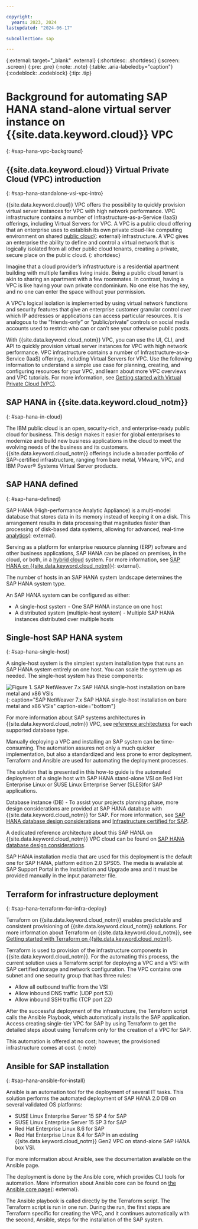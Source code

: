 ```yaml
---

copyright:
  years: 2023, 2024
lastupdated: "2024-06-17"

subcollection: sap

---
```


{:external: target="_blank" .external}
{:shortdesc: .shortdesc}
{:screen: .screen}
{:pre: .pre}
{:note: .note}
{:table: .aria-labeledby="caption"}
{:codeblock: .codeblock}
{:tip: .tip}

# Background for automating SAP HANA stand-alone virtual server instance on {{site.data.keyword.cloud}} VPC
{: #sap-hana-vpc-background}

## {{site.data.keyword.cloud}} Virtual Private Cloud (VPC) introduction
{: #sap-hana-standalone-vsi-vpc-intro}

{{site.data.keyword.cloud}} VPC offers the possibility to quickly provision virtual server instances for VPC with high network performance. VPC infrastructure contains a number of Infrastructure-as-a-Service (IaaS) offerings, including Virtual Servers for VPC. A VPC is a public cloud offering that an enterprise uses to establish its own private cloud-like computing environment on shared [public cloud](https://www.ibm.com/cloud){: external} infrastructure. A VPC gives an enterprise the ability to define and control a virtual network that is logically isolated from all other public cloud tenants, creating a private, secure place on the public cloud.
{: shortdesc}

Imagine that a cloud provider’s infrastructure is a residential apartment building with multiple families living inside. Being a public cloud tenant is akin to sharing an apartment with a few roommates. In contrast, having a VPC is like having your own private condominium. No one else has the key, and no one can enter the space without your permission.

A VPC’s logical isolation is implemented by using virtual network functions and security features that give an enterprise customer granular control over which IP addresses or applications can access particular resources. It is analogous to the “friends-only” or “public/private” controls on social media accounts used to restrict who can or can’t see your otherwise public posts.

With {{site.data.keyword.cloud_notm}} VPC, you can use the UI, CLI, and API to quickly provision virtual server instances for VPC with high network performance. VPC infrastructure contains a number of Infrastructure-as-a-Service (IaaS) offerings, including Virtual Servers for VPC. Use the following information to understand a simple use case for planning, creating, and configuring resources for your VPC, and learn about more VPC overviews and VPC tutorials. For more information, see [Getting started with Virtual Private Cloud (VPC)](/docs/vpc?topic=vpc-getting-started).

## SAP HANA in {{site.data.keyword.cloud_notm}}
{: #sap-hana-in-cloud}

The IBM public cloud is an open, security-rich, and enterprise-ready public cloud for business. This design makes it easier for global enterprises to modernize and build new business applications in the cloud to meet the evolving needs of the business and its customers. {{site.data.keyword.cloud_notm}} offerings include a broader portfolio of SAP-certified infrastructure, ranging from bare metal, VMware, VPC, and IBM Power® Systems Virtual Server products.

## SAP HANA defined
{: #sap-hana-defined}

SAP HANA (High-performance Analytic Appliance) is a multi-model database that stores data in its memory instead of keeping it on a disk. This arrangement results in data processing that magnitudes faster than processing of disk-based data systems, allowing for advanced, real-time [analytics](https://www.ibm.com/think/topics/business-analytics){: external}.

Serving as a platform for enterprise resource planning (ERP) software and other business applications, SAP HANA can be placed on premises, in the cloud, or both, in a [hybrid cloud](https://www.research.ibm.com/hybrid-cloud/?lnk=leadspace) system. For more information, see [SAP HANA on {{site.data.keyword.cloud_notm}}](https://www.ibm.com/think/topics/sap-hana){: external}.

The number of hosts in an SAP HANA system landscape determines the SAP HANA system type.

An SAP HANA system can be configured as either:

*	A single-host system - One SAP HANA instance on one host
*	A distributed system (multiple-host system) - Multiple SAP HANA instances distributed over multiple hosts

## Single-host SAP HANA system
{: #sap-hana-single-host}

A single-host system is the simplest system installation type that runs an SAP HANA system entirely on one host. You can scale the system up as needed. The single-host system has these components:

 ![Figure 1. SAP NetWeaver 7.x SAP HANA single-host installation on bare metal and x86 VSIs](images/refarch-sap-hana-single-host-only.svg "SAP NetWeaver 7.x SAP HANA single-host installation on bare metal and x86 VSIs"){: caption="SAP NetWeaver 7.x SAP HANA single-host installation on bare metal and x86 VSIs" caption-side="bottom"}

For more information about SAP systems architectures in {{site.data.keyword.cloud_notm}} VPC, see [reference architectures](/docs/sap?topic=sap-sap-refarch-nw-hana) for each supported database type.

Manually deploying a VPC and installing an SAP system can be time-consuming. The automation assures not only a much quicker implementation, but also a standardized and less prone to error deployment. Terraform and Ansible are used for automating the deployment processes.

The solution that is presented in this how-to guide is the automated deployment of a single host with SAP HANA stand-alone VSI on Red Hat Enterprise Linux or SUSE Linux Enterprise Server (SLES)for SAP applications.

Database instance (DB) - To assist your projects planning phase, more design considerations are provided at SAP HANA database with {{site.data.keyword.cloud_notm}} for SAP. For more information, see [SAP HANA database design considerations](/docs/sap?topic=sap-anydb-hana-db) and [Infrastructure certified for SAP](/docs/sap?topic=sap-iaas-offerings).

A dedicated reference architecture about this SAP HANA on {{site.data.keyword.cloud_notm}} VPC cloud can be found on [SAP HANA database design considerations](/docs/sap?topic=sap-anydb-hana-db).

SAP HANA installation media that are used for this deployment is the default one for SAP HANA, platform edition 2.0 SPS05. The media is available at SAP Support Portal in the Installation and Upgrade area and it must be provided manually in the input parameter file.

## Terraform for infrastructure deployment
{: #sap-hana-terraform-for-infra-deploy}

Terraform on {{site.data.keyword.cloud_notm}} enables predictable and consistent provisioning of {{site.data.keyword.cloud_notm}} solutions. For more information about Terraform on {{site.data.keyword.cloud_notm}}, see [Getting started with Terraform on {{site.data.keyword.cloud_notm}}](/docs/ibm-cloud-provider-for-terraform?topic=ibm-cloud-provider-for-terraform-getting-started).

Terraform is used to provision of the infrastructure components in {{site.data.keyword.cloud_notm}}. For the automating this process, the current solution uses a Terraform script for deploying a VPC and a VSI with SAP certified storage and network configuration. The VPC contains one subnet and one security group that has three rules:

* Allow all outbound traffic from the VSI
* Allow inbound DNS traffic (UDP port 53)
* Allow inbound SSH traffic (TCP port 22)

After the successful deployment of the infrastructure, the Terraform script calls the Ansible Playbook, which automatically installs the SAP application.
Access creating single-tier VPC for SAP by using Terraform to get the detailed steps about using Terraform only for the creation of a VPC for SAP.

This automation is offered at no cost; however, the provisioned infrastructure comes at cost.
{: note}

## Ansible for SAP installation
{: #sap-hana-ansible-for-install}

Ansible is an automation tool for the deployment of several IT tasks. This solution performs the automated deployment of SAP HANA 2.0 DB on several validated OS platforms:
* SUSE Linux Enterprise Server 15 SP 4 for SAP
* SUSE Linux Enterprise Server 15 SP 3 for SAP
* Red Hat Enterprise Linux 8.6 for SAP
* Red Hat Enterprise Linux 8.4 for SAP in an existing {{site.data.keyword.cloud_notm}} Gen2 VPC on stand-alone SAP HANA box VSI.

For more information about Ansible, see the documentation available on the Ansible page.

The deployment is done by the Ansible core, which provides CLI tools for automation. More information about Ansible core can be found on [the Ansible core page](https://docs.ansible.com/ansible-core/devel/index.html){: external}.

The Ansible playbook is called directly by the Terraform script. The Terraform script is run in one run. During the run, the first steps are Terraform specific for creating the VPC, and it continues automatically with the second, Ansible, steps for the installation of the SAP system.

